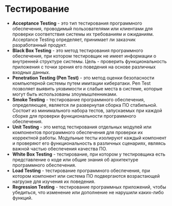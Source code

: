 # Тестирование

- **Acceptance Testing** - это тип тестирования программного обеспечения, проводимый пользователями или клиентами для проверки соответствия системы их требованиям и ожиданиям. Acceptance Testing определяет, принимает ли заказчик разработанный продукт.
- **Black Box Testing** - это метод тестирования программного обеспечения, при котором тестировщик не имеет информации о внутренней структуре системы. Цель - проверить функциональность приложения с точки зрения его поведения на основе различных входных данных.
- **Penetration Testing (Pen Test)** - это метод оценки безопасности компьютерной системы путем имитации кибератаки. Pen Test позволяет выявить уязвимости и слабые места в системе, которые могут быть использованы злоумышленниками.
- **Smoke Testing** - тестирование программного обеспечения, определяющее, является ли развернутая сборка ПО стабильной. Состоит из минимального набора тестов, запускаемых при каждой сборке для проверки функциональности программного обеспечения.
- **Unit Testing** - это метод тестирования отдельных модулей или компонентов программного обеспечения для проверки их корректной работы. Модульные тесты изолируют каждый компонент и проверяют его функциональность в различных сценариях, являясь важной частью обеспечения качества ПО.
- **White Box Testing** - тестирование, при котором у тестировщика есть представление о коде или общие знания об архитектуре программного обеспечения.
- **Load Testing** - тестирование программного обеспечения, при котором компонент или система ПО подвергаются возрастающей нагрузке для изучения их поведения.
- **Regression Testing** - тестирование программных приложений, чтобы убедиться, что изменение или дополнение не нарушили каких-либо функций.
